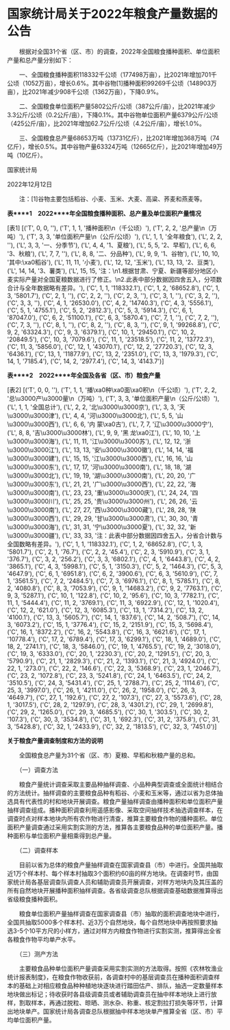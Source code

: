 # 国家统计局关于2022年粮食产量数据的公告

　　根据对全国31个省（区、市）的调查，2022年全国粮食播种面积、单位面积产量和总产量分别如下：

　　一、全国粮食播种面积118332千公顷（177498万亩），比2021年增加701千公顷（1052万亩），增长0.6%。其中谷物\[1\]播种面积99269千公顷（148903万亩），比2021年减少908千公顷（1362万亩），下降0.9%。

　　二、全国粮食单位面积产量5802公斤/公顷（387公斤/亩），比2021年减少3.3公斤/公顷（0.2公斤/亩），下降0.1%。其中谷物单位面积产量6379公斤/公顷（425公斤/亩），比2021年增加62.7公斤/公顷（4.2公斤/亩），增长1.0%。

　　三、全国粮食总产量68653万吨（13731亿斤），比2021年增加368万吨（74亿斤），增长0.5%。其中谷物产量63324万吨（12665亿斤），比2021年增加49万吨（10亿斤）。

国家统计局   

2022年12月12日

　　注：\[1\]谷物主要包括稻谷、小麦、玉米、大麦、高粱、荞麦和燕麦等。

**表****1**　**2022****年全国粮食播种面积、总产量及单位面积产量情况**

[表1]
[('T', 0, 0, ''), ('T', 1, 1, '播种面积\n（千公顷）'), ('T', 2, 2, '总产量\n（万吨）'), ('T', 3, 3, '单位面积产量\n（公斤/公顷）'), ('L', 1, 1, '全年粮食'), ('L', 2, 2, ''), ('L', 3, 3, '一、分季节'), ('L', 4, 4, '1、夏粮'), ('L', 5, 5, '2、早稻'), ('L', 6, 6, '3、秋粮'), ('L', 7, 7, ''), ('L', 8, 8, '二、分品种'), ('L', 9, 9, '1、谷物'), ('L', 10, 10, '其中:\xa0稻谷'), ('L', 11, 11, '小麦'), ('L', 12, 12, '玉米'), ('L', 13, 13, '2、豆类'), ('L', 14, 14, '3、薯类'), ('L', 15, 15, '注：\n1.根据甘肃、宁夏、新疆等部分地区小麦实际产量对全国夏粮数据进行了修正。\n2.此表中部分数据因四舍五入，分项数合计与全年数据略有差异。'), ('C', 1, 1, '118332.1'), ('C', 1, 2, '68652.8'), ('C', 1, 3, '5801.7'), ('C', 2, 1, ''), ('C', 2, 2, ''), ('C', 2, 3, ''), ('C', 3, 1, ''), ('C', 3, 2, ''), ('C', 3, 3, ''), ('C', 4, 1, '26530.0'), ('C', 4, 2, '14740.3'), ('C', 4, 3, '5556.1'), ('C', 5, 1, '4755.1'), ('C', 5, 2, '2812.3'), ('C', 5, 3, '5914.3'), ('C', 6, 1, '87047.0'), ('C', 6, 2, '51100.1'), ('C', 6, 3, '5870.4'), ('C', 7, 1, ''), ('C', 7, 2, ''), ('C', 7, 3, ''), ('C', 8, 1, ''), ('C', 8, 2, ''), ('C', 8, 3, ''), ('C', 9, 1, '99268.8'), ('C', 9, 2, '63324.3'), ('C', 9, 3, '6379.1'), ('C', 10, 1, '29450.1'), ('C', 10, 2, '20849.5'), ('C', 10, 3, '7079.6'), ('C', 11, 1, '23518.5'), ('C', 11, 2, '13772.3'), ('C', 11, 3, '5856.0'), ('C', 12, 1, '43070.1'), ('C', 12, 2, '27720.3'), ('C', 12, 3, '6436.1'), ('C', 13, 1, '11877.9'), ('C', 13, 2, '2351.0'), ('C', 13, 3, '1979.3'), ('C', 14, 1, '7185.4'), ('C', 14, 2, '2977.4'), ('C', 14, 3, '4143.7')]

**表****2**　**2022****年全国及各省（区、市）粮食产量**

[表2]
[('T', 0, 0, ''), ('T', 1, 1, '播\xa0种\xa0面\xa0积\n（千公顷）'), ('T', 2, 2, '总\u3000产\u3000量\n（万吨）'), ('T', 3, 3, '单位面积产量\n（公斤/公顷）'), ('L', 1, 1, '全国总计'), ('L', 2, 2, '北\u3000\u3000京'), ('L', 3, 3, '天\u3000\u3000津'), ('L', 4, 4, '河\u3000\u3000北'), ('L', 5, 5, '山\u3000\u3000西'), ('L', 6, 6, '内 蒙\xa0古'), ('L', 7, 7, '辽\u3000\u3000宁'), ('L', 8, 8, '吉\u3000\u3000林'), ('L', 9, 9, '黑 龙\xa0江'), ('L', 10, 10, '上\u3000\u3000海'), ('L', 11, 11, '江\u3000\u3000苏'), ('L', 12, 12, '浙\u3000\u3000江'), ('L', 13, 13, '安\u3000\u3000徽'), ('L', 14, 14, '福\u3000\u3000建'), ('L', 15, 15, '江\u3000\u3000西'), ('L', 16, 16, '山\u3000\u3000东'), ('L', 17, 17, '河\u3000\u3000南'), ('L', 18, 18, '湖\u3000\u3000北'), ('L', 19, 19, '湖\u3000\u3000南'), ('L', 20, 20, '广\u3000\u3000东'), ('L', 21, 21, '广\u3000\u3000西'), ('L', 22, 22, '海\u3000\u3000南'), ('L', 23, 23, '重\u3000\u3000庆'), ('L', 24, 24, '四\u3000\u3000川'), ('L', 25, 25, '贵\u3000\u3000州'), ('L', 26, 26, '云\u3000\u3000南'), ('L', 27, 27, '西\u3000\u3000藏'), ('L', 28, 28, '陕\u3000\u3000西'), ('L', 29, 29, '甘\u3000\u3000肃'), ('L', 30, 30, '青\u3000\u3000海'), ('L', 31, 31, '宁\u3000\u3000夏'), ('L', 32, 32, '新\u3000\u3000疆'), ('L', 33, 33, '注：此表中部分数据因四舍五入，分省合计数与全国数略有差异。'), ('C', 1, 1, '118332.1'), ('C', 1, 2, '68652.8'), ('C', 1, 3, '5801.7'), ('C', 2, 1, '76.7'), ('C', 2, 2, '45.4'), ('C', 2, 3, '5910.9'), ('C', 3, 1, '376.7'), ('C', 3, 2, '256.2'), ('C', 3, 3, '6802.1'), ('C', 4, 1, '6443.8'), ('C', 4, 2, '3865.1'), ('C', 4, 3, '5998.1'), ('C', 5, 1, '3150.3'), ('C', 5, 2, '1464.3'), ('C', 5, 3, '4647.9'), ('C', 6, 1, '6951.8'), ('C', 6, 2, '3900.6'), ('C', 6, 3, '5610.9'), ('C', 7, 1, '3561.5'), ('C', 7, 2, '2484.5'), ('C', 7, 3, '6976.1'), ('C', 8, 1, '5785.1'), ('C', 8, 2, '4080.8'), ('C', 8, 3, '7053.9'), ('C', 9, 1, '14683.2'), ('C', 9, 2, '7763.1'), ('C', 9, 3, '5287.1'), ('C', 10, 1, '122.8'), ('C', 10, 2, '95.6'), ('C', 10, 3, '7782.1'), ('C', 11, 1, '5444.4'), ('C', 11, 2, '3769.1'), ('C', 11, 3, '6922.9'), ('C', 12, 1, '1020.4'), ('C', 12, 2, '621.0'), ('C', 12, 3, '6085.3'), ('C', 13, 1, '7314.2'), ('C', 13, 2, '4100.1'), ('C', 13, 3, '5605.7'), ('C', 14, 1, '837.6'), ('C', 14, 2, '508.7'), ('C', 14, 3, '6073.2'), ('C', 15, 1, '3776.4'), ('C', 15, 2, '2151.9'), ('C', 15, 3, '5698.4'), ('C', 16, 1, '8372.2'), ('C', 16, 2, '5543.8'), ('C', 16, 3, '6621.6'), ('C', 17, 1, '10778.4'), ('C', 17, 2, '6789.4'), ('C', 17, 3, '6299.1'), ('C', 18, 1, '4689.0'), ('C', 18, 2, '2741.1'), ('C', 18, 3, '5846.0'), ('C', 19, 1, '4765.5'), ('C', 19, 2, '3018.0'), ('C', 19, 3, '6333.0'), ('C', 20, 1, '2230.3'), ('C', 20, 2, '1291.5'), ('C', 20, 3, '5790.9'), ('C', 21, 1, '2829.3'), ('C', 21, 2, '1393.1'), ('C', 21, 3, '4924.0'), ('C', 22, 1, '273.0'), ('C', 22, 2, '146.6'), ('C', 22, 3, '5368.9'), ('C', 23, 1, '2046.7'), ('C', 23, 2, '1072.8'), ('C', 23, 3, '5241.8'), ('C', 24, 1, '6463.5'), ('C', 24, 2, '3510.5'), ('C', 24, 3, '5431.4'), ('C', 25, 1, '2788.7'), ('C', 25, 2, '1114.6'), ('C', 25, 3, '3997.0'), ('C', 26, 1, '4211.0'), ('C', 26, 2, '1958.0'), ('C', 26, 3, '4649.7'), ('C', 27, 1, '192.6'), ('C', 27, 2, '107.3'), ('C', 27, 3, '5573.6'), ('C', 28, 1, '3017.5'), ('C', 28, 2, '1297.9'), ('C', 28, 3, '4301.2'), ('C', 29, 1, '2699.8'), ('C', 29, 2, '1265.0'), ('C', 29, 3, '4685.5'), ('C', 30, 1, '303.5'), ('C', 30, 2, '107.3'), ('C', 30, 3, '3534.8'), ('C', 31, 1, '692.3'), ('C', 31, 2, '375.8'), ('C', 31, 3, '5428.8'), ('C', 32, 1, '2433.9'), ('C', 32, 2, '1813.5'), ('C', 32, 3, '7451.0')]

**关于粮食产量调查制度和方法的说明**

　　全国粮食总产量为31个省（区、市）夏粮、早稻和秋粮产量的总和。

　　（一）调查方法

　　粮食产量统计调查采取主要品种抽样调查、小品种典型调查或全面统计相结合的方法统计。抽样调查的主要粮食品种有稻谷、小麦和玉米等，通过以省为总体抽选具有代表性的村和地块开展调查。粮食产量抽样调查由播种面积和单位面积产量抽样调查组成。播种面积调查利用遥感影像、采取空间抽样技术抽选调查样本，在调查时点对样本地块内所有农作物进行清查，推算主要粮食作物的播种面积。单位面积产量调查通过采用实割实测的方法，推算各主要粮食品种的单位面积产量。播种面积与单位面积产量相乘得到总产量。

　　（二）调查样本

　　目前以省为总体的粮食产量抽样调查在国家调查县（市）中进行。全国共抽取近1万个样本村、每个样本村抽取3个面积约60亩的样方地块。在调查时节，由国家统计局各基层调查队调查人员和辅助调查员开展调查，对样方地块内及其压盖的所有自然地块开展播种面积抽样调查。各省级调查总队根据调查基础数据推算得出省级粮食播种面积。

　　粮食单位面积产量抽样调查在国家调查县（市）抽取的面积调查地块中进行，全国共抽取5000多个样本村、近3万个自然地块，每个自然地块中再按照要求抽选3-5个10平方尺的小样方，通过对样方内粮食作物进行实割实测，推算得出全省各粮食作物平均单产水平。

　　（三）测产方法

　　主要粮食品种单位面积产量调查采用实割实测的方法取得。按照《农林牧渔业统计报表制度》，在粮食作物收获前，各调查村中的基层调查员在播种面积调查样本的基础上对相应粮食品种种植地块逐块进行踏田估产、排队，抽选一定数量样本地块做出标记；待收获时各县级调查员或者辅助调查员在抽中样本地块上进行放样，割取样本，再通过脱粒、晾晒、测水杂、称重、核定割拉打损失等环节，计算出地块单产。国家统计局各调查总队根据抽中样本地块单产推算全省（区、市）平均单位面积产量。
